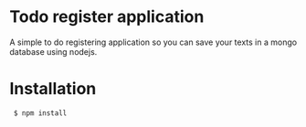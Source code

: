 # Todo register application


A simple to do registering application so you can save your texts in a mongo database using nodejs.

# Installation
```sh
 $ npm install
 ```
